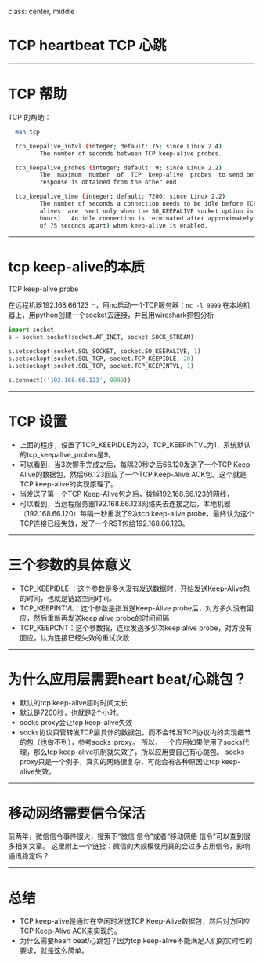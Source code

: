 
class: center, middle

# TCP heartbeat TCP 心跳

---
# TCP 帮助

TCP 的帮助：

```bash
  man tcp

  tcp_keepalive_intvl (integer; default: 75; since Linux 2.4)
         The number of seconds between TCP keep-alive probes.

  tcp_keepalive_probes (integer; default: 9; since Linux 2.2)
         The  maximum  number  of  TCP  keep-alive  probes  to send before giving up and killing the connection if no
         response is obtained from the other end.

  tcp_keepalive_time (integer; default: 7200; since Linux 2.2)
         The number of seconds a connection needs to be idle before TCP begins sending out keep-alive probes.   Keep-
         alives  are  sent only when the SO_KEEPALIVE socket option is enabled.  The default value is 7200 seconds (2
         hours).  An idle connection is terminated after approximately an additional 11 minutes (9 probes an interval
         of 75 seconds apart) when keep-alive is enabled.
```

---
# tcp keep-alive的本质

TCP keep-alive probe

在远程机器192.168.66.123上，用nc启动一个TCP服务器：```nc -l 9999```
在本地机器上，用python创建一个socket去连接，并且用wireshark抓包分析

```python
import socket
s = socket.socket(socket.AF_INET, socket.SOCK_STREAM)

s.setsockopt(socket.SOL_SOCKET, socket.SO_KEEPALIVE, 1)
s.setsockopt(socket.SOL_TCP, socket.TCP_KEEPIDLE, 20)
s.setsockopt(socket.SOL_TCP, socket.TCP_KEEPINTVL, 1)

s.connect(('192.168.66.123', 9999))
```

---
# TCP 设置

- 上面的程序，设置了TCP_KEEPIDLE为20，TCP_KEEPINTVL为1，系统默认的tcp_keepalive_probes是9。
- 可以看到，当3次握手完成之后，每隔20秒之后66.120发送了一个TCP Keep-Alive的数据包，然后66.123回应了一个TCP Keep-Alive ACK包。这个就是TCP keep-alive的实现原理了。
- 当发送了第一个TCP Keep-Alive包之后，拨掉192.168.66.123的网线，
- 可以看到，当远程服务器192.168.66.123网络失去连接之后，本地机器（192.168.66.120）每隔一秒重发了9次tcp keep-alive probe，最终认为这个TCP连接已经失效，发了一个RST包给192.168.66.123。

---
# 三个参数的具体意义

- TCP_KEEPIDLE ：这个参数是多久没有发送数据时，开始发送Keep-Alive包的时间，也就是链路空闲时间。
- TCP_KEEPINTVL：这个参数是指发送Keep-Alive probe后，对方多久没有回应，然后重新再发送keep alive probe的时间间隔
- TCP_KEEPCNT：这个参数指，连续发送多少次keep alive probe，对方没有回应，认为连接已经失效的重试次数

---
# 为什么应用层需要heart beat/心跳包？

- 默认的tcp keep-alive超时时间太长
- 默认是7200秒，也就是2个小时。
- socks proxy会让tcp keep-alive失效
- socks协议只管转发TCP层具体的数据包，而不会转发TCP协议内的实现细节的包（也做不到），参考socks_proxy。
所以，一个应用如果使用了socks代理，那么tcp keep-alive机制就失效了，所以应用要自己有心跳包。
socks proxy只是一个例子，真实的网络很复杂，可能会有各种原因让tcp keep-alive失效。

---
# 移动网络需要信令保活
前两年，微信信令事件很火，搜索下“微信 信令”或者“移动网络 信令”可以查到很多相关文章。
这里附上一个链接：微信的大规模使用真的会过多占用信令，影响通讯稳定吗？

---
# 总结

- TCP keep-alive是通过在空闲时发送TCP Keep-Alive数据包，然后对方回应TCP Keep-Alive ACK来实现的。
- 为什么需要heart beat/心跳包？因为tcp keep-alive不能满足人们的实时性的要求，就是这么简单。
